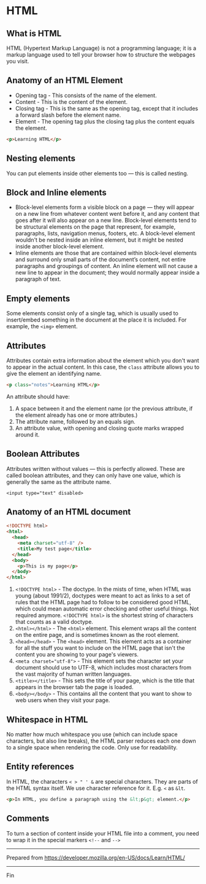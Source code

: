 # HTML

## What is HTML

HTML (Hypertext Markup Language) is not a programming language; it is a markup language used to tell your browser how to structure the webpages you visit.

## Anatomy of an HTML Element

- Opening tag - This consists of the name of the element.
- Content - This is the content of the element.
- Closing tag - This is the same as the opening tag, except that it includes a forward slash before the element name.
- Element - The opening tag plus the closing tag plus the content equals the element.

```html
<p>Learning HTML</p>
```

## Nesting elements

You can put elements inside other elements too — this is called nesting.

## Block and Inline elements

- Block-level elements form a visible block on a page — they will appear on a new line from whatever content went before it, and any content that goes after it will also appear on a new line. Block-level elements tend to be structural elements on the page that represent, for example, paragraphs, lists, navigation menus, footers, etc. A block-level element wouldn't be nested inside an inline element, but it might be nested inside another block-level element.
- Inline elements are those that are contained within block-level elements and surround only small parts of the document’s content, not entire paragraphs and groupings of content. An inline element will not cause a new line to appear in the document; they would normally appear inside a paragraph of text.

## Empty elements

Some elements consist only of a single tag, which is usually used to insert/embed something in the document at the place it is included. For example, the `<img>` element.

## Attributes

Attributes contain extra information about the element which you don't want to appear in the actual content. In this case, the `class` attribute allows you to give the element an identifying name.

```html
<p class="notes">Learning HTML</p>
```

An attribute should have:

1. A space between it and the element name (or the previous attribute, if the element already has one or more attributes.)
1. The attribute name, followed by an equals sign.
1. An attribute value, with opening and closing quote marks wrapped around it.

## Boolean Attributes

Attributes written without values — this is perfectly allowed. These are called boolean attributes, and they can only have one value, which is generally the same as the attribute name.

`<input type="text" disabled>`

## Anatomy of an HTML document

```html
<!DOCTYPE html>
<html>
  <head>
    <meta charset="utf-8" />
    <title>My test page</title>
  </head>
  <body>
    <p>This is my page</p>
  </body>
</html>
```

1. `<!DOCTYPE html>` - The doctype. In the mists of time, when HTML was young (about 1991/2), doctypes were meant to act as links to a set of rules that the HTML page had to follow to be considered good HTML, which could mean automatic error checking and other useful things. Not required anymore. `<!DOCTYPE html>` is the shortest string of characters that counts as a valid doctype.
1. `<html></html>` - The `<html>` element. This element wraps all the content on the entire page, and is sometimes known as the root element.
1. `<head></head>` - The `<head>` element. This element acts as a container for all the stuff you want to include on the HTML page that isn't the content you are showing to your page's viewers.
1. `<meta charset="utf-8">` - This element sets the character set your document should use to UTF-8, which includes most characters from the vast majority of human written languages.
1. `<title></title>` - This sets the title of your page, which is the title that appears in the browser tab the page is loaded.
1. `<body></body>` - This contains all the content that you want to show to web users when they visit your page.

## Whitespace in HTML

No matter how much whitespace you use (which can include space characters, but also line breaks), the HTML parser reduces each one down to a single space when rendering the code. Only use for readability.

## Entity references

In HTML, the characters `< > " ' &` are special characters. They are parts of the HTML syntax itself. We use character reference for it. E.g. `<` as `&lt`.

```html
<p>In HTML, you define a paragraph using the &lt;p&gt; element.</p>
```

## Comments

To turn a section of content inside your HTML file into a comment, you need to wrap it in the special markers `<!--` and `-->`

---

Prepared from <https://developer.mozilla.org/en-US/docs/Learn/HTML/>

---

Fin
